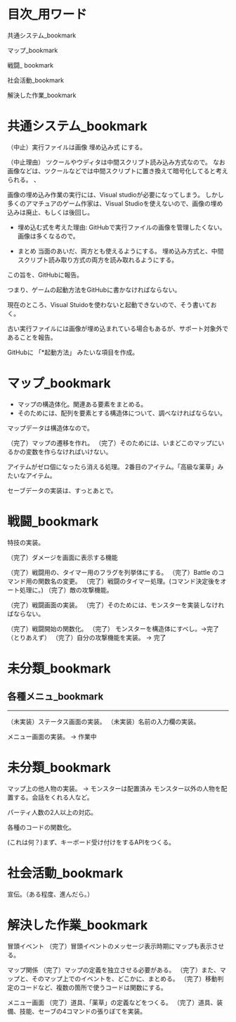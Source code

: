 # 目次_用ワード

共通システム_bookmark

マップ_bookmark

戦闘_ bookmark 

社会活動_bookmark

解決した作業_bookmark


# 共通システム_bookmark

（中止）実行ファイルは画像 埋め込み式 にする。

（中止理由） ツクールやウディタは中間スクリプト読み込み方式なので。
なお画像などは、ツクールなどでは中間スクリプトに置き換えて暗号化してると考えられる。
、

画像の埋め込み作業の実行には、Visual studioが必要になってしまう。
しかし多くのアマチュアのゲーム作家は、Visual Studioを使えないので、画像の埋め込みは廃止、もしくは後回し。




* 埋め込む式を考えた理由: 
GitHubで実行ファイルの画像を管理したくない。画像は多くなるので。



* まとめ
当面のあいだ、両方とも使えるようにする。
埋め込み方式と、中間スクリプト読み取り方式の両方を読み取れるようにする。


この旨を、GitHubに報告。

つまり、ゲームの起動方法をGitHubに書かなければならない。


現在のところ、Visual Stuidoを使わないと起動できないので、そう書いておく。

古い実行ファイルには画像が埋め込まれている場合もあるが、サポート対象外であることを報告。


GitHubに
「*起動方法」
みたいな項目を作成。


# マップ_bookmark

* マップの構造体化。関連ある要素をまとめる。
* そのためには、配列を要素とする構造体について、調べなければならない。

マップデータは構造体なので。

（完了）マップの遷移を作れ。
（完了）そのためには、いまどこのマップにいるかの変数を作らなければいけない。

アイテムがゼロ個になったら消える処理。
2番目のアイテム。「高級な薬草」みたいなアイテム。


セーブデータの実装は、すっとあとで。

# 戦闘_bookmark
特技の実装。


（完了）ダメージを画面に表示する機能

（完了）戦闘用の、タイマー用のフラグを列挙体にする。
（完了）Battle のコマンド用の関数名の変更。
（完了）戦闘のタイマー処理。(コマンド決定後をオート処理に。)
（完了）敵の攻撃機能。


（完了）戦闘画面の実装。
（完了）そのためには、モンスターを実装しなければならない。




（完了）戦闘開始の関数化。
（完了） モンスターを構造体にすべし。→完了（とりあえず）
（完了）自分の攻撃機能を実装。 → 完了


# 未分類_bookmark
## 各種メニュ_bookmark
-------------
（未実装）ステータス画面の実装。
（未実装）名前の入力欄の実装。

メニュー画面の実装。 → 作業中


# 未分類_bookmark
マップ上の他人物の実装。 → モンスターは配置済み
モンスター以外の人物を配置する。会話をくれる人など。


パーティ人数の2人以上の対応。

各種のコードの関数化。

(これは何？)まず、キーボード受け付けをするAPIをつくる。


# 社会活動_bookmark
宣伝。（ある程度、進んだら。）


# 解決した作業_bookmark
冒頭イベント
（完了）冒頭イベントのメッセージ表示時期にマップも表示させる。

マップ関係
（完了）マップの定義を独立させる必要がある。
（完了）また、マップと、そのマップ上でのイベントを、どこかに、まとめる。
（完了）移動判定のコードなど、複数の箇所で使うコードは関数にする。


メニュー画面
（完了）道具、「薬草」の定義などをつくる。
（完了）道具、装備、技能、セーブの4コマンドの張りぼてを実装。

